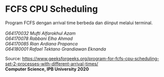 # FCFS CPU Scheduling #

Program FCFS dengan arrival time berbeda dan diinput melalui terminal.
<br><br>
_G64170032	Mufti Alfarokhul Azam <br>
G64170078	Rabbani Elha Ahmad <br>
G64170085	Rian Ardiana Prapanca <br>
G64180001	Rafael Tektano Grandiawan Eknanda_ <br>

Source: https://www.geeksforgeeks.org/program-for-fcfs-cpu-scheduling-set-2-processes-with-different-arrival-times/ <br>
**Computer Science, IPB University 2020**
